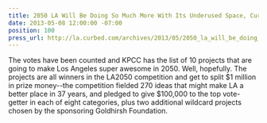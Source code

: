 ```yaml
---
title: 2050 LA Will Be Doing So Much More With Its Underused Space, Curbed LA
date: 2013-05-08 12:00:00 -07:00
position: 100
press_url: http://la.curbed.com/archives/2013/05/2050_la_will_be_doing_so_much_more_with_its_underused_space.php
---
```


The votes have been counted and KPCC has the list of 10 projects that are going to make Los Angeles super awesome in 2050. Well, hopefully. The projects are all winners in the LA2050 competition and get to split $1 million in prize money--the competition fielded 270 ideas that might make LA a better place in 37 years, and pledged to give $100,000 to the top vote-getter in each of eight categories, plus two additional wildcard projects chosen by the sponsoring Goldhirsh Foundation.

